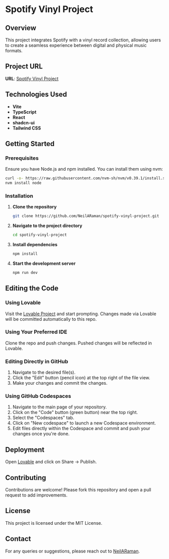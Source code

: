 # Spotify Vinyl Project

## Overview

This project integrates Spotify with a vinyl record collection, allowing users to create a seamless experience between digital and physical music formats.

## Project URL

**URL**: [Spotify Vinyl Project](https://lovable.dev/projects/f011cc45-f52a-4cc3-b9bf-67000721b1b8)

## Technologies Used

- **Vite**
- **TypeScript**
- **React**
- **shadcn-ui**
- **Tailwind CSS**

## Getting Started

### Prerequisites

Ensure you have Node.js and npm installed. You can install them using nvm:

```sh
curl -o- https://raw.githubusercontent.com/nvm-sh/nvm/v0.39.1/install.sh | bash
nvm install node
```

### Installation

1. **Clone the repository**

    ```sh
    git clone https://github.com/NeilARaman/spotify-vinyl-project.git
    ```

2. **Navigate to the project directory**

    ```sh
    cd spotify-vinyl-project
    ```

3. **Install dependencies**

    ```sh
    npm install
    ```

4. **Start the development server**

    ```sh
    npm run dev
    ```

## Editing the Code

### Using Lovable

Visit the [Lovable Project](https://lovable.dev/projects/f011cc45-f52a-4cc3-b9bf-67000721b1b8) and start prompting. Changes made via Lovable will be committed automatically to this repo.

### Using Your Preferred IDE

Clone the repo and push changes. Pushed changes will be reflected in Lovable.

### Editing Directly in GitHub

1. Navigate to the desired file(s).
2. Click the "Edit" button (pencil icon) at the top right of the file view.
3. Make your changes and commit the changes.

### Using GitHub Codespaces

1. Navigate to the main page of your repository.
2. Click on the "Code" button (green button) near the top right.
3. Select the "Codespaces" tab.
4. Click on "New codespace" to launch a new Codespace environment.
5. Edit files directly within the Codespace and commit and push your changes once you're done.

## Deployment

Open [Lovable](https://lovable.dev/projects/f011cc45-f52a-4cc3-b9bf-67000721b1b8) and click on Share -> Publish.

## Contributing

Contributions are welcome! Please fork this repository and open a pull request to add improvements.

## License

This project is licensed under the MIT License.

## Contact

For any queries or suggestions, please reach out to [NeilARaman](https://github.com/NeilARaman).
